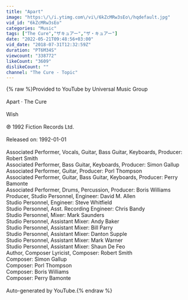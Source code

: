 ```yaml
---
title: "Apart"
image: "https:\/\/i.ytimg.com\/vi\/6kZcMRw3sEo\/hqdefault.jpg"
vid_id: "6kZcMRw3sEo"
categories: "Music"
tags: ["The Cure","ザキュアー","ザ・キュアー"]
date: "2022-05-21T09:48:56+03:00"
vid_date: "2018-07-31T12:32:59Z"
duration: "PT6M34S"
viewcount: "338772"
likeCount: "3609"
dislikeCount: ""
channel: "The Cure - Topic"
---
```

{% raw %}Provided to YouTube by Universal Music Group<br /><br />Apart · The Cure<br /><br />Wish<br /><br />℗ 1992 Fiction Records Ltd.<br /><br />Released on: 1992-01-01<br /><br />Associated  Performer, Vocals, Guitar, Bass  Guitar, Keyboards, Producer: Robert Smith<br />Associated  Performer, Bass  Guitar, Keyboards, Producer: Simon Gallup<br />Associated  Performer, Guitar, Producer: Porl Thompson<br />Associated  Performer, Guitar, Bass  Guitar, Keyboards, Producer: Perry Bamonte<br />Associated  Performer, Drums, Percussion, Producer: Boris Williams<br />Producer, Studio  Personnel, Engineer: David M. Allen<br />Studio  Personnel, Engineer: Steve Whitfield<br />Studio  Personnel, Asst.  Recording  Engineer: Chris Bandy<br />Studio  Personnel, Mixer: Mark Saunders<br />Studio  Personnel, Assistant  Mixer: Andy Baker<br />Studio  Personnel, Assistant  Mixer: Bill Parry<br />Studio  Personnel, Assistant  Mixer: Danton Supple<br />Studio  Personnel, Assistant  Mixer: Mark Warner<br />Studio  Personnel, Assistant  Mixer: Shaun De Feo<br />Author, Composer  Lyricist, Composer: Robert Smith<br />Composer: Simon Gallup<br />Composer: Porl Thompson<br />Composer: Boris Williams<br />Composer: Perry Bamonte<br /><br />Auto-generated by YouTube.{% endraw %}
